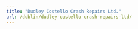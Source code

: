 ```yaml
---
title: "Dudley Costello Crash Repairs Ltd."
url: /dublin/dudley-costello-crash-repairs-ltd/
---
```

